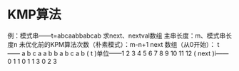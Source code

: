 


# KMP算法
例：模式串——t=abcaabbabcab
求next、nextval数组
主串长度：m、模式串长度n
未优化前的KPM算法次数（朴素模式）：m-n+1
next 数组（从0开始）：
t      ——     a b c a a b b a b c a b
     ( t )单位——1 2 3  4 5 6 7 8 9 10 11 12
( next )i—— 0 1 1 0 1 1 3 0 2 3
  

<!--stackedit_data:
eyJoaXN0b3J5IjpbMjA5ODY2NzIxNSwtMzM1NDQ5NjEwLC0xNj
g3OTI2Mzc4XX0=
-->